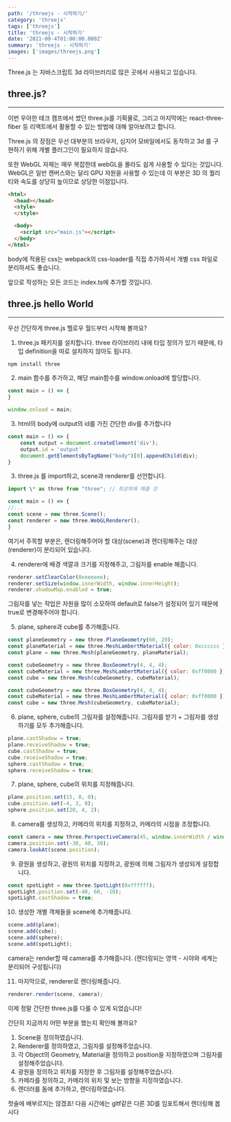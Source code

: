 ```yaml
---
path: '/threejs - 시작하기/'
category: 'threejs'
tags: ['threejs']
title: 'threejs - 시작하기'
date: '2021-09-4T01:00:00.000Z'
summary: 'threejs - 시작하기'
images: ['images/threejs.png']
---
```




Three.js 는 자바스크립트 3d 라이브러리로 많은 곳에서 사용되고 있습니다.





## three.js?

---



이번 우아한 테크 캠프에서 썼던 three.js를 기획물로, 그리고 마지막에는 react-three-fiber 등 리액트에서 활용할 수 있는 방법에 대해 알아보려고 합니다. 

Three.js 의 장점은 우선 대부분의 브라우저, 심지어 모바일에서도 동작하고 3d 를 구현하기 위해 개별 플러그인이 필요하지 않습니다.

또한 WebGL 자체는 매우 복잡한데 webGL을 몰라도 쉽게 사용할 수 있다는 것입니다.  WebGL은 일반 캔버스와는 달리 GPU 자원을 사용할 수 있는데 이 부분은 3D 의 퀄리티와 속도를 상당히 높이므로 상당한 이점입니다.



```html
<html>
  <head></head>
  <style>
  </style>

  <body>
    <script src="main.js"></script>
  </body>
</html>
```


body에 적용된 css는 webpack의 css-loader를 직접 추가하셔서 개별 css 파일로 분리하셔도 좋습니다.

앞으로 작성하는 모든 코드는 index.ts에 추가할 것입니다.



## three.js hello World

---



우선 간단하게 three.js 헬로우 월드부터 시작해 볼까요?



1. three.js 패키지를 설치합니다. three 라이브러리 내에 타입 정의가 있기 때문에, 타입 definition을 따로 설치하지 않아도 됩니다.

```bash
npm install three
```



2. main 함수를 추가하고, 해당 main함수를 window.onload에 할당합니다.

```javascript
const main = () => {
}

window.onload = main;
```



3. html의 body에 output의 id를 가진 간단한 div를 추가합니다

```javascript
const main = () => {
    const output = document.createElement('div');
    output.id = 'output'
    document.getElementsByTagName("body")[0].appendChild(div);
}
```





3. three.js 를 import하고, scene과 renderer를 선언합니다.

```javascript
import \* as three from "three"; // 최상위에 해줄 것

const main = () => {
//...
const scene = new three.Scene();
const renderer = new three.WebGLRenderer();
}
```




여기서 주목할 부분은, 렌더링해주어야 할 대상(scene)과 렌더링해주는 대상(renderer)이 분리되어 있습니다.



4. renderer에 배경 색깔과 크기를 지정해주고, 그림자를 enable 해줍니다.

```javascript
renderer.setClearColor(0xeeeeee);
renderer.setSize(window.innerWidth, window.innerHeight);
renderer.shadowMap.enabled = true;
```




그림자를 넣는 작업은 자원을 많이 소모하여 default로 false가 설정되어 있기 때문에 true로 변경해주어야 합니다.

5. plane, sphere과 cube를 추가해줍니다.

```javascript
const planeGeometry = new three.PlaneGeometry(60, 20);
const planeMaterial = new three.MeshLambertMaterial({ color: 0xcccccc });
const plane = new three.Mesh(planeGeometry, planeMaterial);

const cubeGeometry = new three.BoxGeometry(4, 4, 4);
const cubeMaterial = new three.MeshLambertMaterial({ color: 0xff0000 });
const cube = new three.Mesh(cubeGeometry, cubeMaterial);

const cubeGeometry = new three.BoxGeometry(4, 4, 4);
const cubeMaterial = new three.MeshLambertMaterial({ color: 0xff0000 });
const cube = new three.Mesh(cubeGeometry, cubeMaterial);
```




6. plane, sphere, cube의 그림자를 설정해줍니다. 그림자를 받기 + 그림자를 생성하기를 모두 추가해줍니다.

```javascript
plane.castShadow = true;
plane.receiveShadow = true;
cube.castShadow = true;
cube.receiveShadow = true;
sphere.castShadow = true;
sphere.receiveShadow = true;
```



7. plane, sphere, cube의 위치를 지정해줍니다.

```javascript
plane.position.set(15, 0, 0);
cube.position.set(-4, 3, 0);
sphere.position.set(20, 4, 2);
```



8. camera를 생성하고, 카메라의 위치를 지정하고, 카메라의 시점을 조정합니다.

```javascript
const camera = new three.PerspectiveCamera(45, window.innerWidth / window.innerHeight, 0.2, 1000);
camera.position.set(-30, 40, 30);
camera.lookAt(scene.position);
```



9. 광원을 생성하고, 광원의 위치를 지정하고, 광원에 의해 그림자가 생성되게 설정합니다.

```javascript
const spotLight = new three.SpotLight(0xffffff);
spotLight.position.set(-40, 60, -10);
spotLight.castShadow = true;
```



10. 생성한 개별 객체들을 scene에 추가해줍니다.

```javascript
scene.add(plane);
scene.add(cube);
scene.add(sphere);
scene.add(spotLight);
```

camera는 render할 때 camera를 추가해줍니다. (렌더링되는 영역 - 시야와 세계는 분리되어 구성됩니다)



11. 마지막으로, renderer로 렌더링해줍니다.

```javascript
renderer.render(scene, camera);
```



이제 정말 간단한 three.js를 다룰 수 있게 되었습니다!

간단히 지금까지 어떤 부분을 했는지 확인해 볼까요?



1. Scene을 정의하였습니다.
2. Renderer를 정의하였고, 그림자를 설정해주었습니다.
3. 각 Object의 Geometry, Material을 정의하고 position을 지정하였으며 그림자를 설정해주었습니다.
4. 광원을 정의하고 위치를 지정한 후 그림자를 설정해주었습니다.
5. 카메라를 정의하고, 카메라의 위치 및 보는 방향을 지정하였습니다.
6. 렌더러를 돔에 추가하고, 렌더링하였습니다.



첫술에 배부르지는 않겠죠! 다음 시간에는 gltf같은 다른 3D를 임포트해서 렌더링해 봅시다
